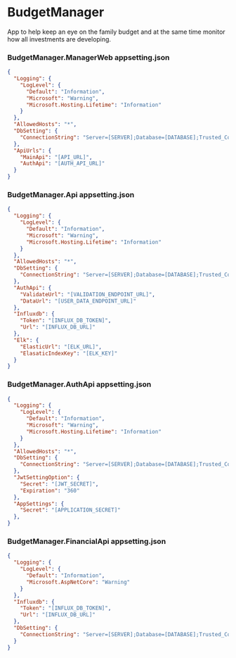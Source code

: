 # BudgetManager

App to help keep an eye on the family budget and at the same time monitor how all investments are developing.

### BudgetManager.ManagerWeb appsetting.json

```json
{
  "Logging": {
    "LogLevel": {
      "Default": "Information",
      "Microsoft": "Warning",
      "Microsoft.Hosting.Lifetime": "Information"
    }
  },
  "AllowedHosts": "*",
  "DbSetting": {
    "ConnectionString": "Server=[SERVER];Database=[DATABASE];Trusted_Connection=True;"
  },
  "ApiUrls": {
    "MainApi": "[API_URL]",
    "AuthApi": "[AUTH_API_URL]"
  }
}
```

### BudgetManager.Api appsetting.json

```json
{
  "Logging": {
    "LogLevel": {
      "Default": "Information",
      "Microsoft": "Warning",
      "Microsoft.Hosting.Lifetime": "Information"
    }
  },
  "AllowedHosts": "*",
  "DbSetting": {
    "ConnectionString": "Server=[SERVER];Database=[DATABASE];Trusted_Connection=True;"
  },
  "AuthApi": {
    "ValidateUrl": "[VALIDATION_ENDPOINT_URL]",
    "DataUrl": "[USER_DATA_ENDPOINT_URL]"
  },
  "Influxdb": {
    "Token": "[INFLUX_DB_TOKEN]",
    "Url": "[INFLUX_DB_URL]"
  },
  "Elk": {
    "ElasticUrl": "[ELK_URL]",
    "ElasaticIndexKey": "[ELK_KEY]"
  }
}
```

### BudgetManager.AuthApi appsetting.json

```json
{
  "Logging": {
    "LogLevel": {
      "Default": "Information",
      "Microsoft": "Warning",
      "Microsoft.Hosting.Lifetime": "Information"
    }
  },
  "AllowedHosts": "*",
  "DbSetting": {
    "ConnectionString": "Server=[SERVER];Database=[DATABASE];Trusted_Connection=True;"
  },
  "JwtSettingOption": {
    "Secret": "[JWT_SECRET]",
    "Expiration": "360"
  },
  "AppSettings": {
    "Secret": "[APPLICATION_SECRET]"
  },
}

```

### BudgetManager.FinancialApi appsetting.json

```json
{
  "Logging": {
    "LogLevel": {
      "Default": "Information",
      "Microsoft.AspNetCore": "Warning"
    }
  },
  "Influxdb": {
    "Token": "[INFLUX_DB_TOKEN]",
    "Url": "[INFLUX_DB_URL]"
  },
  "DbSetting": {
    "ConnectionString": "Server=[SERVER];Database=[DATABASE];Trusted_Connection=True;"
  }
}


```
